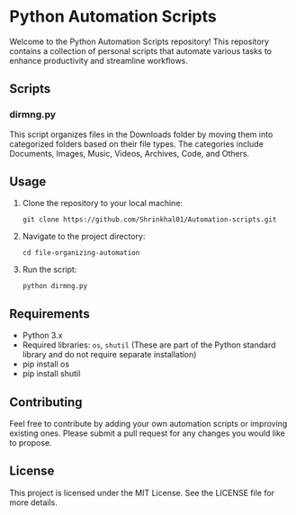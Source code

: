 # Python Automation Scripts

Welcome to the Python Automation Scripts repository! This repository contains a collection of personal scripts that automate various tasks to enhance productivity and streamline workflows.

## Scripts

### dirmng.py
This script organizes files in the Downloads folder by moving them into categorized folders based on their file types. The categories include Documents, Images, Music, Videos, Archives, Code, and Others.

## Usage

1. Clone the repository to your local machine:
   ```
   git clone https://github.com/Shrinkhal01/Automation-scripts.git
   ```

2. Navigate to the project directory:
   ```
   cd file-organizing-automation
   ```

3. Run the script:
   ```
   python dirmng.py
   ```

## Requirements

- Python 3.x
- Required libraries: `os`, `shutil` (These are part of the Python standard library and do not require separate installation)
- pip install os 
- pip install shutil

## Contributing

Feel free to contribute by adding your own automation scripts or improving existing ones. Please submit a pull request for any changes you would like to propose.

## License

This project is licensed under the MIT License. See the LICENSE file for more details.